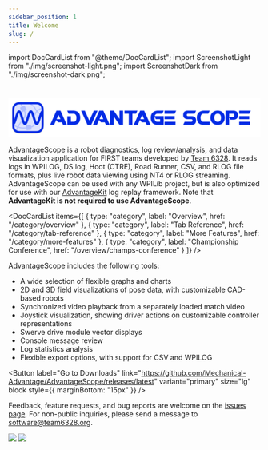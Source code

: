 ```yaml
---
sidebar_position: 1
title: Welcome
slug: /
---
```


import DocCardList from "@theme/DocCardList";
import ScreenshotLight from "./img/screenshot-light.png";
import ScreenshotDark from "./img/screenshot-dark.png";

#

![AdvantageScope](./img/banner.png)

AdvantageScope is a robot diagnostics, log review/analysis, and data visualization application for FIRST teams developed by [Team 6328](https://littletonrobotics.org). It reads logs in WPILOG, DS log, Hoot (CTRE), Road Runner, CSV, and RLOG file formats, plus live robot data viewing using NT4 or RLOG streaming. AdvantageScope can be used with any WPILib project, but is also optimized for use with our [AdvantageKit](https://docs.advantagekit.org) log replay framework. Note that **AdvantageKit is not required to use AdvantageScope**.

<DocCardList
items={[
{
type: "category",
label: "Overview",
href: "/category/overview"
},
{
type: "category",
label: "Tab Reference",
href: "/category/tab-reference"
},
{
type: "category",
label: "More Features",
href: "/category/more-features"
},
{
type: "category",
label: "Championship Conference",
href: "/overview/champs-conference"
}
]}
/>

AdvantageScope includes the following tools:

- A wide selection of flexible graphs and charts
- 2D and 3D field visualizations of pose data, with customizable CAD-based robots
- Synchronized video playback from a separately loaded match video
- Joystick visualization, showing driver actions on customizable controller representations
- Swerve drive module vector displays
- Console message review
- Log statistics analysis
- Flexible export options, with support for CSV and WPILOG

<Button
label="Go to Downloads"
link="https://github.com/Mechanical-Advantage/AdvantageScope/releases/latest"
variant="primary"
size="lg"
block
style={{ marginBottom: "15px" }}
/>

Feedback, feature requests, and bug reports are welcome on the [issues page](https://github.com/Mechanical-Advantage/AdvantageScope/issues). For non-public inquiries, please send a message to software@team6328.org.

<img src={ScreenshotLight} className="light-only" />
<img src={ScreenshotDark} className="dark-only" />
